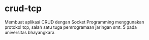 # crud-tcp
Membuat aplikasi CRUD dengan Socket Programming menggunakan protokol tcp, salah satu tuga pemrogramaan jaringan smt. 5 pada universitas bhayangkara.
